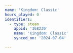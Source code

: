 ```yaml
---
name: 'Kingdom: Classic'
hours_played: 0
identifiers:
  - type: steam
    appid: '368230'
    name: 'Kingdom: Classic'
    synced_on: '2024-07-04'

---
```

